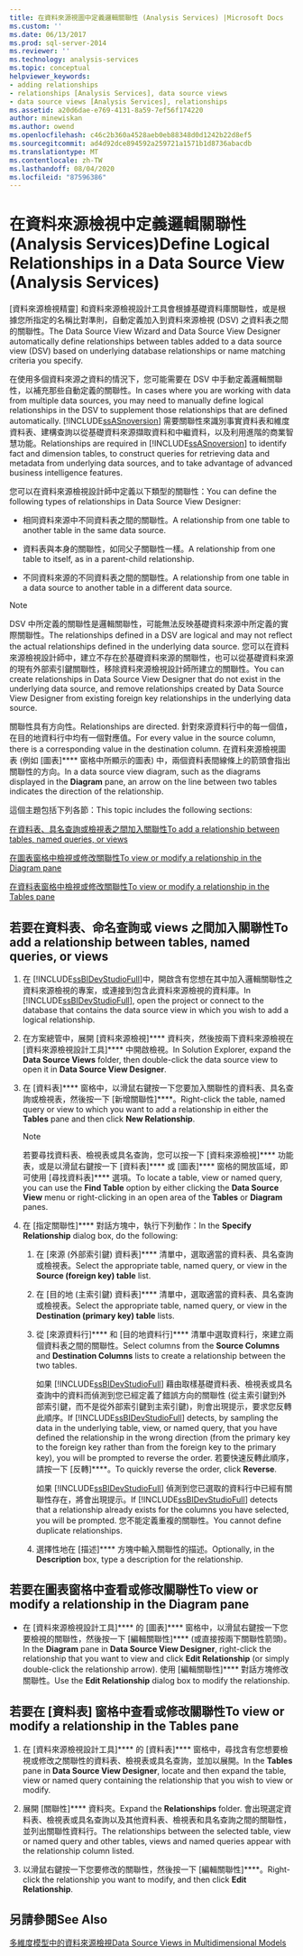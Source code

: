 ```yaml
---
title: 在資料來源視圖中定義邏輯關聯性 (Analysis Services) |Microsoft Docs
ms.custom: ''
ms.date: 06/13/2017
ms.prod: sql-server-2014
ms.reviewer: ''
ms.technology: analysis-services
ms.topic: conceptual
helpviewer_keywords:
- adding relationships
- relationships [Analysis Services], data source views
- data source views [Analysis Services], relationships
ms.assetid: a20d6dae-e769-4131-8a59-7ef56f174220
author: minewiskan
ms.author: owend
ms.openlocfilehash: c46c2b360a4528aeb0eb88348d0d1242b22d8ef5
ms.sourcegitcommit: ad4d92dce894592a259721a1571b1d8736abacdb
ms.translationtype: MT
ms.contentlocale: zh-TW
ms.lasthandoff: 08/04/2020
ms.locfileid: "87596386"
---
```

# <a name="define-logical-relationships-in-a-data-source-view-analysis-services"></a><span data-ttu-id="7d1ad-102">在資料來源檢視中定義邏輯關聯性 (Analysis Services)</span><span class="sxs-lookup"><span data-stu-id="7d1ad-102">Define Logical Relationships in a Data Source View (Analysis Services)</span></span>
  <span data-ttu-id="7d1ad-103">[資料來源檢視精靈] 和資料來源檢視設計工具會根據基礎資料庫關聯性，或是根據您所指定的名稱比對準則，自動定義加入到資料來源檢視 (DSV) 之資料表之間的關聯性。</span><span class="sxs-lookup"><span data-stu-id="7d1ad-103">The Data Source View Wizard and Data Source View Designer automatically define relationships between tables added to a data source view (DSV) based on underlying database relationships or name matching criteria you specify.</span></span>  
  
 <span data-ttu-id="7d1ad-104">在使用多個資料來源之資料的情況下，您可能需要在 DSV 中手動定義邏輯關聯性，以補充那些自動定義的關聯性。</span><span class="sxs-lookup"><span data-stu-id="7d1ad-104">In cases where you are working with data from multiple data sources, you may need to manually define logical relationships in the DSV to supplement those relationships that are defined automatically.</span></span> <span data-ttu-id="7d1ad-105">[!INCLUDE[ssASnoversion](../../includes/ssasnoversion-md.md)] 需要關聯性來識別事實資料表和維度資料表、建構查詢以從基礎資料來源擷取資料和中繼資料，以及利用進階的商業智慧功能。</span><span class="sxs-lookup"><span data-stu-id="7d1ad-105">Relationships are required in [!INCLUDE[ssASnoversion](../../includes/ssasnoversion-md.md)] to identify fact and dimension tables, to construct queries for retrieving data and metadata from underlying data sources, and to take advantage of advanced business intelligence features.</span></span>  
  
 <span data-ttu-id="7d1ad-106">您可以在資料來源檢視設計師中定義以下類型的關聯性：</span><span class="sxs-lookup"><span data-stu-id="7d1ad-106">You can define the following types of relationships in Data Source View Designer:</span></span>  
  
-   <span data-ttu-id="7d1ad-107">相同資料來源中不同資料表之間的關聯性。</span><span class="sxs-lookup"><span data-stu-id="7d1ad-107">A relationship from one table to another table in the same data source.</span></span>  
  
-   <span data-ttu-id="7d1ad-108">資料表與本身的關聯性，如同父子關聯性一樣。</span><span class="sxs-lookup"><span data-stu-id="7d1ad-108">A relationship from one table to itself, as in a parent-child relationship.</span></span>  
  
-   <span data-ttu-id="7d1ad-109">不同資料來源的不同資料表之間的關聯性。</span><span class="sxs-lookup"><span data-stu-id="7d1ad-109">A relationship from one table in a data source to another table in a different data source.</span></span>  
  
> [!NOTE]  
>  <span data-ttu-id="7d1ad-110">DSV 中所定義的關聯性是邏輯關聯性，可能無法反映基礎資料來源中所定義的實際關聯性。</span><span class="sxs-lookup"><span data-stu-id="7d1ad-110">The relationships defined in a DSV are logical and may not reflect the actual relationships defined in the underlying data source.</span></span> <span data-ttu-id="7d1ad-111">您可以在資料來源檢視設計師中，建立不存在於基礎資料來源的關聯性，也可以從基礎資料來源的現有外部索引鍵關聯性，移除資料來源檢視設計師所建立的關聯性。</span><span class="sxs-lookup"><span data-stu-id="7d1ad-111">You can create relationships in Data Source View Designer that do not exist in the underlying data source, and remove relationships created by Data Source View Designer from existing foreign key relationships in the underlying data source.</span></span>  
  
 <span data-ttu-id="7d1ad-112">關聯性具有方向性。</span><span class="sxs-lookup"><span data-stu-id="7d1ad-112">Relationships are directed.</span></span> <span data-ttu-id="7d1ad-113">針對來源資料行中的每一個值，在目的地資料行中均有一個對應值。</span><span class="sxs-lookup"><span data-stu-id="7d1ad-113">For every value in the source column, there is a corresponding value in the destination column.</span></span> <span data-ttu-id="7d1ad-114">在資料來源檢視圖表 (例如 [圖表]\*\*\*\* 窗格中所顯示的圖表) 中，兩個資料表間線條上的箭頭會指出關聯性的方向。</span><span class="sxs-lookup"><span data-stu-id="7d1ad-114">In a data source view diagram, such as the diagrams displayed in the **Diagram** pane, an arrow on the line between two tables indicates the direction of the relationship.</span></span>  
  
 <span data-ttu-id="7d1ad-115">這個主題包括下列各節：</span><span class="sxs-lookup"><span data-stu-id="7d1ad-115">This topic includes the following sections:</span></span>  
  
 [<span data-ttu-id="7d1ad-116">在資料表、具名查詢或檢視表之間加入關聯性</span><span class="sxs-lookup"><span data-stu-id="7d1ad-116">To add a relationship between tables, named queries, or views</span></span>](#bkmk_addRel)  
  
 [<span data-ttu-id="7d1ad-117">在圖表窗格中檢視或修改關聯性</span><span class="sxs-lookup"><span data-stu-id="7d1ad-117">To view or modify a relationship in the Diagram pane</span></span>](#bkmk_diagrampane)  
  
 [<span data-ttu-id="7d1ad-118">在資料表窗格中檢視或修改關聯性</span><span class="sxs-lookup"><span data-stu-id="7d1ad-118">To view or modify a relationship in the Tables pane</span></span>](#bkmk_tablespane)  
  
##  <a name="to-add-a-relationship-between-tables-named-queries-or-views"></a><a name="bkmk_addRel"></a><span data-ttu-id="7d1ad-119">若要在資料表、命名查詢或 views 之間加入關聯性</span><span class="sxs-lookup"><span data-stu-id="7d1ad-119">To add a relationship between tables, named queries, or views</span></span>  
  
1.  <span data-ttu-id="7d1ad-120">在 [!INCLUDE[ssBIDevStudioFull](../../includes/ssbidevstudiofull-md.md)]中，開啟含有您想在其中加入邏輯關聯性之資料來源檢視的專案，或連接到包含此資料來源檢視的資料庫。</span><span class="sxs-lookup"><span data-stu-id="7d1ad-120">In [!INCLUDE[ssBIDevStudioFull](../../includes/ssbidevstudiofull-md.md)], open the project or connect to the database that contains the data source view in which you wish to add a logical relationship.</span></span>  
  
2.  <span data-ttu-id="7d1ad-121">在方案總管中，展開 [資料來源檢視]\*\*\*\* 資料夾，然後按兩下資料來源檢視在 [資料來源檢視設計工具]\*\*\*\* 中開啟檢視。</span><span class="sxs-lookup"><span data-stu-id="7d1ad-121">In Solution Explorer, expand the **Data Source Views** folder, then double-click the data source view to open it in **Data Source View Designer**.</span></span>  
  
3.  <span data-ttu-id="7d1ad-122">在 [資料表]\*\*\*\* 窗格中，以滑鼠右鍵按一下您要加入關聯性的資料表、具名查詢或檢視表，然後按一下 [新增關聯性]\*\*\*\*。</span><span class="sxs-lookup"><span data-stu-id="7d1ad-122">Right-click the table, named query or view to which you want to add a relationship in either the **Tables** pane and then click **New Relationship**.</span></span>  
  
    > [!NOTE]  
    >  <span data-ttu-id="7d1ad-123">若要尋找資料表、檢視表或具名查詢，您可以按一下 [資料來源檢視]\*\*\*\* 功能表，或是以滑鼠右鍵按一下 [資料表]\*\*\*\* 或 [圖表]\*\*\*\* 窗格的開放區域，即可使用 [尋找資料表]\*\*\*\* 選項。</span><span class="sxs-lookup"><span data-stu-id="7d1ad-123">To locate a table, view or named query, you can use the **Find Table** option by either clicking the **Data Source View** menu or right-clicking in an open area of the **Tables** or **Diagram** panes.</span></span>  
  
4.  <span data-ttu-id="7d1ad-124">在 [指定關聯性]\*\*\*\* 對話方塊中，執行下列動作：</span><span class="sxs-lookup"><span data-stu-id="7d1ad-124">In the **Specify Relationship** dialog box, do the following:</span></span>  
  
    1.  <span data-ttu-id="7d1ad-125">在 [來源 (外部索引鍵) 資料表]\*\*\*\* 清單中，選取適當的資料表、具名查詢或檢視表。</span><span class="sxs-lookup"><span data-stu-id="7d1ad-125">Select the appropriate table, named query, or view in the **Source (foreign key) table** list.</span></span>  
  
    2.  <span data-ttu-id="7d1ad-126">在 [目的地 (主索引鍵) 資料表]\*\*\*\* 清單中，選取適當的資料表、具名查詢或檢視表。</span><span class="sxs-lookup"><span data-stu-id="7d1ad-126">Select the appropriate table, named query, or view in the **Destination (primary key) table** lists.</span></span>  
  
    3.  <span data-ttu-id="7d1ad-127">從 [來源資料行]\*\*\*\* 和 [目的地資料行]\*\*\*\* 清單中選取資料行，來建立兩個資料表之間的關聯性。</span><span class="sxs-lookup"><span data-stu-id="7d1ad-127">Select columns from the **Source Columns** and **Destination Columns** lists to create a relationship between the two tables.</span></span>  
  
         <span data-ttu-id="7d1ad-128">如果 [!INCLUDE[ssBIDevStudioFull](../../includes/ssbidevstudiofull-md.md)] 藉由取樣基礎資料表、檢視表或具名查詢中的資料而偵測到您已經定義了錯誤方向的關聯性 (從主索引鍵到外部索引鍵，而不是從外部索引鍵到主索引鍵)，則會出現提示，要求您反轉此順序。</span><span class="sxs-lookup"><span data-stu-id="7d1ad-128">If [!INCLUDE[ssBIDevStudioFull](../../includes/ssbidevstudiofull-md.md)] detects, by sampling the data in the underlying table, view, or named query, that you have defined the relationship in the wrong direction (from the primary key to the foreign key rather than from the foreign key to the primary key), you will be prompted to reverse the order.</span></span> <span data-ttu-id="7d1ad-129">若要快速反轉此順序，請按一下 [反轉]\*\*\*\*。</span><span class="sxs-lookup"><span data-stu-id="7d1ad-129">To quickly reverse the order, click **Reverse**.</span></span>  
  
         <span data-ttu-id="7d1ad-130">如果 [!INCLUDE[ssBIDevStudioFull](../../includes/ssbidevstudiofull-md.md)] 偵測到您已選取的資料行中已經有關聯性存在，將會出現提示。</span><span class="sxs-lookup"><span data-stu-id="7d1ad-130">If [!INCLUDE[ssBIDevStudioFull](../../includes/ssbidevstudiofull-md.md)] detects that a relationship already exists for the columns you have selected, you will be prompted.</span></span> <span data-ttu-id="7d1ad-131">您不能定義重複的關聯性。</span><span class="sxs-lookup"><span data-stu-id="7d1ad-131">You cannot define duplicate relationships.</span></span>  
  
    4.  <span data-ttu-id="7d1ad-132">選擇性地在 [描述]\*\*\*\* 方塊中輸入關聯性的描述。</span><span class="sxs-lookup"><span data-stu-id="7d1ad-132">Optionally, in the **Description** box, type a description for the relationship.</span></span>  
  
##  <a name="to-view-or-modify-a-relationship-in-the-diagram-pane"></a><a name="bkmk_diagrampane"></a><span data-ttu-id="7d1ad-133">若要在圖表窗格中查看或修改關聯性</span><span class="sxs-lookup"><span data-stu-id="7d1ad-133">To view or modify a relationship in the Diagram pane</span></span>  
  
-   <span data-ttu-id="7d1ad-134">在 [資料來源檢視設計工具]\*\*\*\* 的 [圖表]\*\*\*\* 窗格中，以滑鼠右鍵按一下您要檢視的關聯性，然後按一下 [編輯關聯性]\*\*\*\* (或直接按兩下關聯性箭頭)。</span><span class="sxs-lookup"><span data-stu-id="7d1ad-134">In the **Diagram** pane in **Data Source View Designer**, right-click the relationship that you want to view and click **Edit Relationship** (or simply double-click the relationship arrow).</span></span>  <span data-ttu-id="7d1ad-135">使用 [編輯關聯性]\*\*\*\* 對話方塊修改關聯性。</span><span class="sxs-lookup"><span data-stu-id="7d1ad-135">Use the **Edit Relationship** dialog box to modify the relationship.</span></span>  
  
##  <a name="to-view-or-modify-a-relationship-in-the-tables-pane"></a><a name="bkmk_tablespane"></a><span data-ttu-id="7d1ad-136">若要在 [資料表] 窗格中查看或修改關聯性</span><span class="sxs-lookup"><span data-stu-id="7d1ad-136">To view or modify a relationship in the Tables pane</span></span>  
  
1.  <span data-ttu-id="7d1ad-137">在 [資料來源檢視設計工具]\*\*\*\* 的 [資料表]\*\*\*\* 窗格中，尋找含有您想要檢視或修改之關聯性的資料表、檢視表或具名查詢，並加以展開。</span><span class="sxs-lookup"><span data-stu-id="7d1ad-137">In the **Tables** pane in **Data Source View Designer**, locate and then expand the table, view or named query containing the relationship that you wish to view or modify.</span></span>  
  
2.  <span data-ttu-id="7d1ad-138">展開 [關聯性]\*\*\*\* 資料夾。</span><span class="sxs-lookup"><span data-stu-id="7d1ad-138">Expand the **Relationships** folder.</span></span>  <span data-ttu-id="7d1ad-139">會出現選定資料表、檢視表或具名查詢以及其他資料表、檢視表和具名查詢之間的關聯性，並列出關聯性資料行。</span><span class="sxs-lookup"><span data-stu-id="7d1ad-139">The relationships between the selected table, view or named query and other tables, views and named queries appear with the relationship column listed.</span></span>  
  
3.  <span data-ttu-id="7d1ad-140">以滑鼠右鍵按一下您要修改的關聯性，然後按一下 [編輯關聯性]\*\*\*\*。</span><span class="sxs-lookup"><span data-stu-id="7d1ad-140">Right-click the relationship you want to modify, and then click **Edit Relationship**.</span></span>  
  
## <a name="see-also"></a><span data-ttu-id="7d1ad-141">另請參閱</span><span class="sxs-lookup"><span data-stu-id="7d1ad-141">See Also</span></span>  
 [<span data-ttu-id="7d1ad-142">多維度模型中的資料來源檢視</span><span class="sxs-lookup"><span data-stu-id="7d1ad-142">Data Source Views in Multidimensional Models</span></span>](data-source-views-in-multidimensional-models.md)  
  
  
